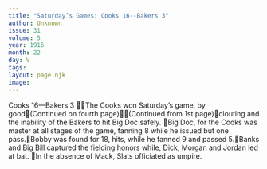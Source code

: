 ```yaml
---
title: "Saturday’s Games: Cooks 16--Bakers 3"
author: Unknown
issue: 31
volume: 5
year: 1916
month: 22
day: V
tags:
layout: page.njk
image:
---
```

Cooks 16—Bakers 3 The Cooks won Saturday’s game, by good(Continued on fourth page)(Continued from 1st page)clouting and the inability of the Bakers to hit Big Doc safely. Big Doc, for the Cooks was master at all stages of the game, fanning 8 while he issued but one pass.Bobby was found for 18, hits, while he fanned 9 and passed 5.Banks and Big Bill captured the fielding honors while, Dick, Morgan and Jordan led at bat. In the absence of Mack, Slats officiated as umpire.
